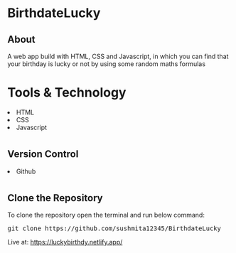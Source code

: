 # BirthdateLucky

<h2>About</h2>
A web app build with HTML, CSS and Javascript, in which you can find that your birthday is lucky or not by using some random maths formulas

# Tools & Technology
<li>HTML</li>
<li>CSS</li>
<li>Javascript</li>

# <h2>Version Control</h2>
<li> Github </li>

# <h2>Clone the Repository</h2>
To clone the repository open the terminal and run below command:</br>
<pre>git clone https://github.com/sushmita12345/BirthdateLucky</pre>

Live at: https://luckybirthdy.netlify.app/
